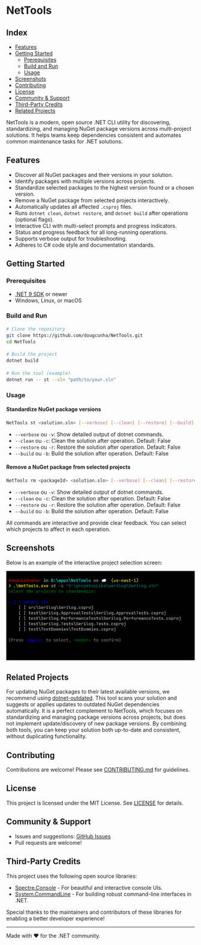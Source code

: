 # NetTools

## Index

- [Features](#features)
- [Getting Started](#getting-started)
  - [Prerequisites](#prerequisites)
  - [Build and Run](#build-and-run)
  - [Usage](#usage)
- [Screenshots](#screenshots)
- [Contributing](#contributing)
- [License](#license)
- [Community & Support](#community--support)
- [Third-Party Credits](#third-party-credits)
- [Related Projects](#related-projects)

NetTools is a modern, open source .NET CLI utility for discovering, standardizing, and managing NuGet package versions across multi-project solutions. It helps teams keep dependencies consistent and automates common maintenance tasks for .NET solutions.

## Features

- Discover all NuGet packages and their versions in your solution.
- Identify packages with multiple versions across projects.
- Standardize selected packages to the highest version found or a chosen version.
- Remove a NuGet package from selected projects interactively.
- Automatically updates all affected `.csproj` files.
- Runs `dotnet clean`, `dotnet restore`, and `dotnet build` after operations (optional flags).
- Interactive CLI with multi-select prompts and progress indicators.
- Status and progress feedback for all long-running operations.
- Supports verbose output for troubleshooting.
- Adheres to C# code style and documentation standards.

## Getting Started

### Prerequisites

- [.NET 9 SDK](https://dotnet.microsoft.com/download/dotnet/9.0) or newer
- Windows, Linux, or macOS

### Build and Run

```sh
# Clone the repository
git clone https://github.com/dougcunha/NetTools.git
cd NetTools

# Build the project
dotnet build

# Run the tool (example)
dotnet run -- st --sln "path/to/your.sln"
```

### Usage

#### Standardize NuGet package versions

```sh
NetTools st <solution.sln> [--verbose] [--clean] [--restore] [--build]
```

- `--verbose` ou `-v`: Show detailed output of dotnet commands.
- `--clean` ou `-c`: Clean the solution after operation. Default: False
- `--restore` ou `-r`: Restore the solution after operation. Default: False
- `--build` ou `-b`: Build the solution after operation. Default: False

#### Remove a NuGet package from selected projects

```sh
NetTools rm <packageId> <solution.sln> [--verbose] [--clean] [--restore] [--build]
```

- `--verbose` ou `-v`: Show detailed output of dotnet commands.
- `--clean` ou `-c`: Clean the solution after operation. Default: False
- `--restore` ou `-r`: Restore the solution after operation. Default: False
- `--build` ou `-b`: Build the solution after operation. Default: False

All commands are interactive and provide clear feedback. You can select which projects to affect in each operation.

## Screenshots

Below is an example of the interactive project selection screen:

![Project selection prompt](images/screenshot.png)

## Related Projects

For updating NuGet packages to their latest available versions, we recommend using [dotnet-outdated](https://github.com/dotnet-outdated/dotnet-outdated). This tool scans your solution and suggests or applies updates to outdated NuGet dependencies automatically. It is a perfect complement to NetTools, which focuses on standardizing and managing package versions across projects, but does not implement update/discovery of new package versions. By combining both tools, you can keep your solution both up-to-date and consistent, without duplicating functionality.

## Contributing

Contributions are welcome! Please see [CONTRIBUTING.md](CONTRIBUTING.md) for guidelines.

## License

This project is licensed under the MIT License. See [LICENSE](LICENSE) for details.

## Community & Support

- Issues and suggestions: [GitHub Issues](https://github.com/dougcunha/NetTools/issues)
- Pull requests are welcome!

## Third-Party Credits

This project uses the following open source libraries:

- [Spectre.Console](https://github.com/spectreconsole/spectre.console) - For beautiful and interactive console UIs.
- [System.CommandLine](https://github.com/dotnet/command-line-api) - For building robust command-line interfaces in .NET.

Special thanks to the maintainers and contributors of these libraries for enabling a better developer experience!

---

Made with ❤️ for the .NET community.
